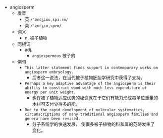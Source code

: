 - angiosperm
  - 发音
    - 英 `/'ændʒiouˌspɜːrm/`
    - 美 `/'ændʒɪo,spɝm/`
  - 词义
    - n. 被子植物
  - 同根词
    - adj.
      - `angiospermous` 被子的
  - 例句
    - `This latter statement finds support in contemporary works on angiosperm embryology.`
      - 后者这一说法，在当代被子植物胚胎学研究中获得了支持。
    - `Perhaps a key adaptive advantage of the angiosperm is their ability to construct wood with much less expenditure of energy per unit weight.`
      - 也许被子植物适应优势的秘诀就在于它们有能力形成每单位重量的木材可支付少得多的能。
    - `Due to the rapid development of molecular systematics, circumscriptions of many traditional angiosperm families and genera have been revised.`
      - 分子系统学的快速发展， 使很多被子植物的科和属的范畴发生了变化。

